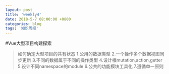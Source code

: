 ```yaml
---
layout: post
title: 'weekly4'
date: 2018-5-7 08:00:00 +0800
categories: blog
tags: '知识周报'
---
```

#Vue大型项目构建探索
>   如何确定大型项目的共有状态
>   1.公用的数据类型
>   2.一个操作多个数据视图同步更新
>   3.不同的数据属于不同的操作类型
>   4.设计根mutation,action,getter
>   5.设计不同namespace的module
>   6.公共的功能模块工具化
>   7.遵循单一原则

